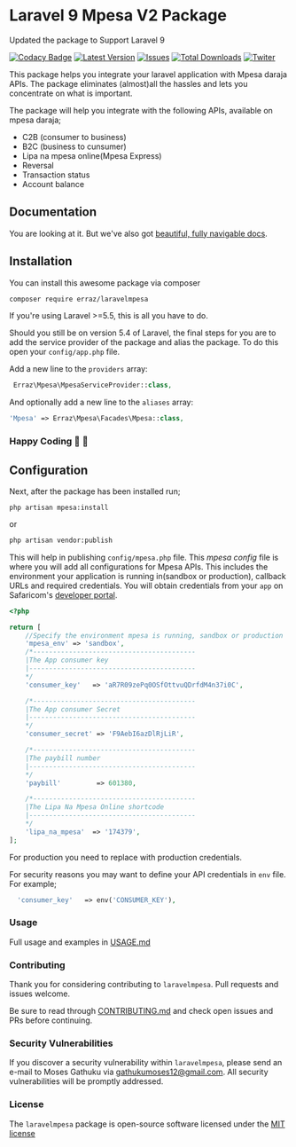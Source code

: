 # Laravel 9 Mpesa  V2 Package

Updated the package to Support Laravel 9

[![Codacy Badge](https://api.codacy.com/project/badge/Grade/414b845bd4ec44a1894d4f7a7499c227)](https://app.codacy.com/app/gathuku/laravel_mpesa?utm_source=github.com&utm_medium=referral&utm_content=gathuku/laravel_mpesa&utm_campaign=Badge_Grade_Dashboard)
[![Latest Version](https://img.shields.io/github/release/gathuku/laravel_mpesa.svg?style=flat-square)](https://github.com/gathuku/laravel_mpesa/releases)
[![Issues](https://img.shields.io/github/issues/gathuku/laravel_mpesa.svg?style=flat-square)](https://github.com/gathuku/laravel_mpesa/issues)
[![Total Downloads](https://img.shields.io/packagist/dt/gathuku/laravelmpesa.svg?style=flat-square)](https://packagist.org/packages/gathuku/laravelmpesa)
[![Twiter](https://img.shields.io/twitter/url/https/github.com/gathuku/laravel_mpesa.svg?style=social?style=social)](https://twitter.com/Gathukumose)


This package helps you integrate your laravel application with Mpesa daraja APIs. The package eliminates (almost)all the hassles and lets you concentrate on what is important.

The package will help you integrate with the following APIs, available on mpesa daraja;

- C2B (consumer to business)
- B2C (business to cunsumer)
- Lipa na mpesa online(Mpesa Express)
- Reversal
- Transaction status
- Account balance

## Documentation
You are looking at it. But we've also got [beautiful, fully navigable docs](https://beyode.co.ke/mpesa/).

## Installation
You can install this awesome package via composer

```sh
composer require erraz/laravelmpesa
```
If you're using Laravel >=5.5, this is all you have to do.

Should you still be on version 5.4 of Laravel, the final steps for you are to add the service provider of the package and alias the package. To do this open your `config/app.php` file.

Add a new line to the `providers` array:
```php
 Erraz\Mpesa\MpesaServiceProvider::class,
```
And optionally add a new line to the `aliases` array:
```php
'Mpesa' => Erraz\Mpesa\Facades\Mpesa::class,
```

### Happy Coding :tada: :100:

## Configuration
Next, after the package has been installed run;
```
php artisan mpesa:install
```
or 

```sh
php artisan vendor:publish
```
This will help in publishing `config/mpesa.php` file.
This *mpesa config* file is where you will add all configurations for Mpesa APIs.
This includes the environment your application is running in(sandbox or production), callback URLs and  required credentials.
You will obtain credentials from your `app` on Safaricom's [developer portal](https://developer.safaricom.co.ke).

```php
<?php

return [
    //Specify the environment mpesa is running, sandbox or production
    'mpesa_env' => 'sandbox',
    /*-----------------------------------------
    |The App consumer key
    |------------------------------------------
    */
    'consumer_key'   => 'aR7R09zePq0OSfOttvuQDrfdM4n37i0C',  

    /*-----------------------------------------
    |The App consumer Secret
    |------------------------------------------
    */                     
    'consumer_secret' => 'F9AebI6azDlRjLiR',     

    /*-----------------------------------------
    |The paybill number
    |------------------------------------------
    */
    'paybill'         => 601380,

    /*-----------------------------------------
    |The Lipa Na Mpesa Online shortcode
    |------------------------------------------
    */
    'lipa_na_mpesa'  => '174379',
];
```

For production you need to replace with production credentials.

For security reasons you may want to define your API credentials in `env` file. For example;
```php
  'consumer_key'   => env('CONSUMER_KEY'),
```

### Usage
Full usage and examples in [USAGE.md](./USAGE.md)

### Contributing
Thank you for considering contributing to `laravelmpesa`. Pull requests and issues welcome.

Be sure to read through [CONTRIBUTING.md](./CONTRIBUTING.md) and check open issues and PRs before continuing.

### Security Vulnerabilities
If you discover a security vulnerability within `laravelmpesa`, please send an e-mail to Moses Gathuku via gathukumoses12@gmail.com. All security vulnerabilities will be promptly addressed.

### License
The `laravelmpesa` package is open-source software licensed under the [MIT license](https://opensource.org/licenses/MIT)
